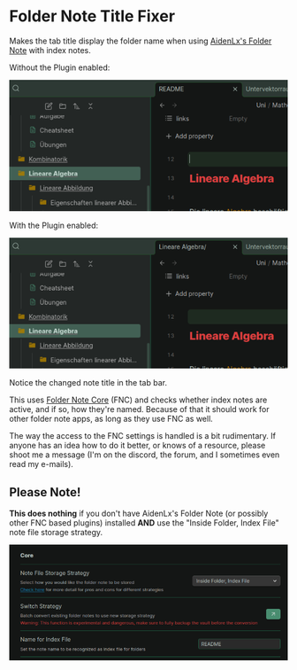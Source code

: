 # Folder Note Title Fixer

Makes the tab title display the folder name when using [AidenLx's Folder Note](https://github.com/aidenlx/alx-folder-note) with index notes.

Without the Plugin enabled:

![Without the plugin](docs/img/tab_title_plugin_off.png)

With the Plugin enabled:

![With the plugin](docs/img/tab_title_plugin_on.png)

Notice the changed note title in the tab bar.

This uses [Folder Note Core](https://github.com/aidenlx/folder-note-core) (FNC) and checks whether index notes are active, and if so, how they're named.
Because of that it should work for other folder note apps, as long as they use FNC as well.

The way the access to the FNC settings is handled is a bit rudimentary.
If anyone has an idea how to do it better, or knows of a resource, please shoot me a message (I'm on the discord, the forum, and I sometimes even read my e-mails).

## Please Note!

**This does nothing** if you don't have AidenLx's Folder Note (or possibly other FNC based plugins) installed **AND** use the "Inside Folder, Index File" note file storage strategy.

![Folder Note Strategy Setting](docs/img/folder_note_setting.png)
